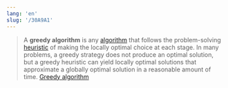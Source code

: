 ```yaml
---
lang: 'en'
slug: '/30A9A1'
---
```


> A **greedy algorithm** is any [algorithm](https://en.wikipedia.org/wiki/Algorithm 'Algorithm') that follows the problem-solving [heuristic](<https://en.wikipedia.org/wiki/Heuristic_(computer_science)> 'Heuristic (computer science)') of making the locally optimal choice at each stage. In many problems, a greedy strategy does not produce an optimal solution, but a greedy heuristic can yield locally optimal solutions that approximate a globally optimal solution in a reasonable amount of time. [Greedy algorithm](https://en.wikipedia.org/wiki/Greedy_algorithm)

<head>
  <html lang="en-US"/>
</head>

